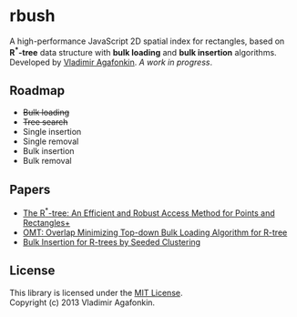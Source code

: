 rbush
=====

A high-performance JavaScript 2D spatial index for rectangles, based on **R<sup>*</sup>-tree** data structure with **bulk loading** and **bulk insertion** algorithms. Developed by [Vladimir Agafonkin](http://github.com/mourner). _A work in progress_.

## Roadmap

* ~~Bulk loading~~
* ~~Tree search~~
* Single insertion
* Single removal
* Bulk insertion
* Bulk removal

## Papers

* [The R<sup>*</sup>-tree: An Efficient and Robust Access Method for Points and Rectangles+](http://dbs.mathematik.uni-marburg.de/publications/myPapers/1990/BKSS90.pdf)
* [OMT: Overlap Minimizing Top-down Bulk Loading Algorithm for R-tree](http://ftp.informatik.rwth-aachen.de/Publications/CEUR-WS/Vol-74/files/FORUM_18.pdf)
* [Bulk Insertion for R-trees by Seeded Clustering](http://www.cs.arizona.edu/~bkmoon/papers/dke06-bulk.pdf)

## License

This library is licensed under the [MIT License](http://opensource.org/licenses/MIT).<br>
Copyright (c) 2013 Vladimir Agafonkin.

